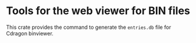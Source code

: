 # Tools for the web viewer for BIN files

This crate provides the command to generate the `entries.db` file for Cdragon binviewer.

